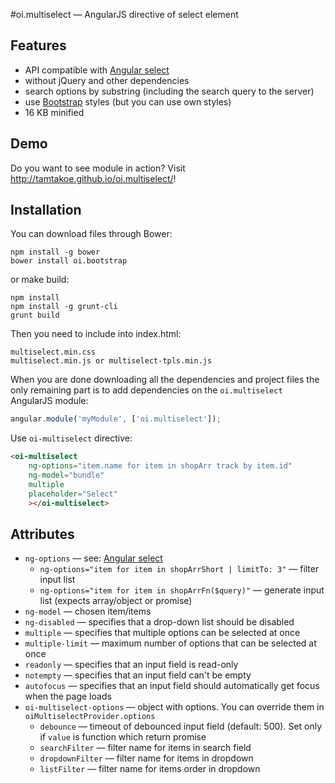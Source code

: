 #oi.multiselect — AngularJS directive of select element

## Features

* API compatible with [Angular select](http://docs.angularjs.org/api/ng/directive/select)
* without jQuery and other dependencies
* search options by substring (including the search query to the server)
* use [Bootstrap](http://getbootstrap.com) styles (but you can use own styles)
* 16 KB minified

## Demo

Do you want to see module in action? Visit http://tamtakoe.github.io/oi.multiselect/!

## Installation

You can download files through Bower:

```
npm install -g bower
bower install oi.bootstrap
```

or make build:

```
npm install
npm install -g grunt-cli
grunt build
```


Then you need to include into index.html:

```
multiselect.min.css
multiselect.min.js or multiselect-tpls.min.js
```

When you are done downloading all the dependencies and project files the only remaining part is to add dependencies on the `oi.multiselect` AngularJS module:

```javascript
angular.module('myModule', ['oi.multiselect']);
```

Use `oi-multiselect` directive:

```html
<oi-multiselect
    ng-options="item.name for item in shopArr track by item.id"
    ng-model="bundle"
    multiple
    placeholder="Select"
    ></oi-multiselect>
```

## Attributes
* `ng-options` — see: [Angular select](http://docs.angularjs.org/api/ng/directive/select)
  * `ng-options="item for item in shopArrShort | limitTo: 3"` — filter input list
  * `ng-options="item for item in shopArrFn($query)"` — generate input list (expects array/object or promise)
* `ng-model` — chosen item/items
* `ng-disabled` — specifies that a drop-down list should be disabled
* `multiple` — specifies that multiple options can be selected at once
* `multiple-limit` — maximum number of options that can be selected at once
* `readonly` — specifies that an input field is read-only
* `notempty` — specifies that an input field can't be empty
* `autofocus` — specifies that an input field should automatically get focus when the page loads
* `oi-multiselect-options` — object with options. You can override them in `oiMultiselectProvider.options`
  * `debounce` — timeout of debounced input field (default: 500). Set only if `value` is function which return promise
  * `searchFilter` — filter name for items in search field
  * `dropdownFilter` — filter name for items in dropdown
  * `listFilter` — filter name for items order in dropdown
